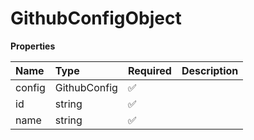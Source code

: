 # GithubConfigObject

**Properties**

| Name   | Type         | Required | Description |
| :----- | :----------- | :------- | :---------- |
| config | GithubConfig | ✅       |             |
| id     | string       | ✅       |             |
| name   | string       | ✅       |             |
